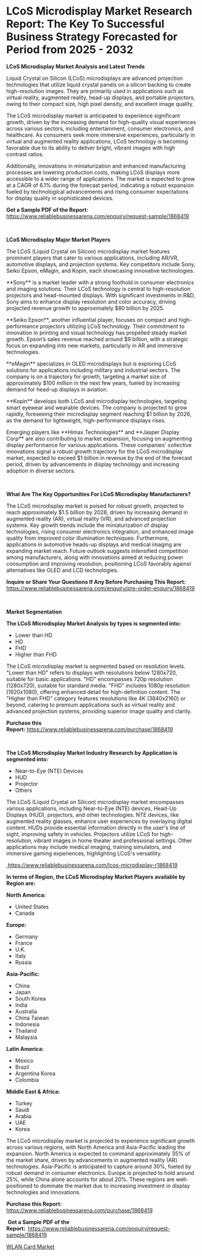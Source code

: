 <p><h1>LCoS Microdisplay Market Research Report: The Key To Successful Business Strategy Forecasted for Period from 2025 - 2032</h1></p><p><strong>LCoS Microdisplay Market Analysis and Latest Trends</strong></p>
<p><p>Liquid Crystal on Silicon (LCoS) microdisplays are advanced projection technologies that utilize liquid crystal panels on a silicon backing to create high-resolution images. They are primarily used in applications such as virtual reality, augmented reality, head-up displays, and portable projectors, owing to their compact size, high pixel density, and excellent image quality.</p><p>The LCoS microdisplay market is anticipated to experience significant growth, driven by the increasing demand for high-quality visual experiences across various sectors, including entertainment, consumer electronics, and healthcare. As consumers seek more immersive experiences, particularly in virtual and augmented reality applications, LCoS technology is becoming favorable due to its ability to deliver bright, vibrant images with high contrast ratios. </p><p>Additionally, innovations in miniaturization and enhanced manufacturing processes are lowering production costs, making LCoS displays more accessible to a wider range of applications. The market is expected to grow at a CAGR of 6.1% during the forecast period, indicating a robust expansion fueled by technological advancements and rising consumer expectations for display quality in sophisticated devices.</p></p>
<p><strong>Get a Sample PDF of the Report:&nbsp;</strong> <a href="https://www.reliablebusinessarena.com/enquiry/request-sample/1868419?utm_campaign=2349&utm_medium=2&utm_source=Github&utm_content=ia&utm_term=12022025&utm_id=lcos-microdisplay">https://www.reliablebusinessarena.com/enquiry/request-sample/1868419</a></p>
<p>&nbsp;</p>
<p><strong>LCoS Microdisplay Major Market Players</strong></p>
<p><p>The LCoS (Liquid Crystal on Silicon) microdisplay market features prominent players that cater to various applications, including AR/VR, automotive displays, and projection systems. Key competitors include Sony, Seiko Epson, eMagin, and Kopin, each showcasing innovative technologies.</p><p>**Sony** is a market leader with a strong foothold in consumer electronics and imaging solutions. Their LCoS technology is central to high-resolution projectors and head-mounted displays. With significant investments in R&D, Sony aims to enhance display resolution and color accuracy, driving projected revenue growth to approximately $80 billion by 2025.</p><p>**Seiko Epson**, another influential player, focuses on compact and high-performance projectors utilizing LCoS technology. Their commitment to innovation in printing and visual technology has propelled steady market growth. Epson’s sales revenue reached around $9 billion, with a strategic focus on expanding into new markets, particularly in AR and immersive technologies.</p><p>**eMagin** specializes in OLED microdisplays but is exploring LCoS solutions for applications including military and industrial sectors. The company is on a trajectory for growth, targeting a market size of approximately $100 million in the next few years, fueled by increasing demand for head-up displays in aviation.</p><p>**Kopin** develops both LCoS and microdisplay technologies, targeting smart eyewear and wearable devices. The company is projected to grow rapidly, foreseeing their microdisplay segment reaching $1 billion by 2026, as the demand for lightweight, high-performance displays rises.</p><p>Emerging players like **Himax Technologies** and **Jasper Display Corp** are also contributing to market expansion, focusing on augmenting display performance for various applications. These companies' collective innovations signal a robust growth trajectory for the LCoS microdisplay market, expected to exceed $1 billion in revenue by the end of the forecast period, driven by advancements in display technology and increasing adoption in diverse sectors.</p></p>
<p>&nbsp;</p>
<p><strong>What Are The Key Opportunities For LCoS Microdisplay Manufacturers?</strong></p>
<p><p>The LCoS microdisplay market is poised for robust growth, projected to reach approximately $1.5 billion by 2028, driven by increasing demand in augmented reality (AR), virtual reality (VR), and advanced projection systems. Key growth trends include the miniaturization of display technologies, rising consumer electronics integration, and enhanced image quality from improved color illumination techniques. Furthermore, applications in automotive heads-up displays and medical imaging are expanding market reach. Future outlook suggests intensified competition among manufacturers, along with innovations aimed at reducing power consumption and improving resolution, positioning LCoS favorably against alternatives like OLED and LCD technologies.</p></p>
<p><strong>Inquire or Share Your Questions If Any Before Purchasing This Report:</strong> <a href="https://www.reliablebusinessarena.com/enquiry/pre-order-enquiry/1868419?utm_campaign=2349&utm_medium=2&utm_source=Github&utm_content=ia&utm_term=12022025&utm_id=lcos-microdisplay">https://www.reliablebusinessarena.com/enquiry/pre-order-enquiry/1868419</a></p>
<p>&nbsp;</p>
<p><strong>Market Segmentation</strong></p>
<p><strong>The LCoS Microdisplay Market Analysis by types is segmented into:</strong></p>
<p><ul><li>Lower than HD</li><li>HD</li><li>FHD</li><li>Higher than FHD</li></ul></p>
<p><p>The LCoS microdisplay market is segmented based on resolution levels. "Lower than HD" refers to displays with resolutions below 1280x720, suitable for basic applications. "HD" encompasses 720p resolution (1280x720), suitable for standard media. "FHD" includes 1080p resolution (1920x1080), offering enhanced detail for high-definition content. The "Higher than FHD" category features resolutions like 4K (3840x2160) or beyond, catering to premium applications such as virtual reality and advanced projection systems, providing superior image quality and clarity.</p></p>
<p><strong>Purchase this Report:&nbsp;</strong><a href="https://www.reliablebusinessarena.com/purchase/1868419?utm_campaign=2349&utm_medium=2&utm_source=Github&utm_content=ia&utm_term=12022025&utm_id=lcos-microdisplay">https://www.reliablebusinessarena.com/purchase/1868419</a></p>
<p>&nbsp;</p>
<p><strong>The LCoS Microdisplay Market Industry Research by Application is segmented into:</strong></p>
<p><ul><li>Near-to-Eye (NTE) Devices</li><li>HUD</li><li>Projector</li><li>Others</li></ul></p>
<p><p>The LCoS (Liquid Crystal on Silicon) microdisplay market encompasses various applications, including Near-to-Eye (NTE) devices, Head-Up Displays (HUD), projectors, and other technologies. NTE devices, like augmented reality glasses, enhance user experiences by overlaying digital content. HUDs provide essential information directly in the user's line of sight, improving safety in vehicles. Projectors utilize LCoS for high-resolution, vibrant images in home theater and professional settings. Other applications may include medical imaging, training simulators, and immersive gaming experiences, highlighting LCoS's versatility.</p></p>
<p><a href="https://www.reliablebusinessarena.com/lcos-microdisplay-r1868419?utm_campaign=2349&utm_medium=2&utm_source=Github&utm_content=ia&utm_term=12022025&utm_id=lcos-microdisplay">&nbsp;https://www.reliablebusinessarena.com/lcos-microdisplay-r1868419</a></p>
<p><strong>In terms of Region, the LCoS Microdisplay Market Players available by Region are:</strong></p>
<p>
    <p> <strong> North America: </strong>
        <ul>
            <li>United States</li>
            <li>Canada</li>
        </ul>
        </p> 
    <p> <strong> Europe: </strong>
        <ul>
            <li>Germany</li>
            <li>France</li>
            <li>U.K.</li>
            <li>Italy</li>
            <li>Russia</li>
        </ul>
        </p> 
    <p> <strong> Asia-Pacific: </strong>
        <ul>
            <li>China</li>
            <li>Japan</li>
            <li>South Korea</li>
            <li>India</li>
            <li>Australia</li>
            <li>China Taiwan</li>
            <li>Indonesia</li>
            <li>Thailand</li>
            <li>Malaysia</li>
        </ul>
        </p> 
    <p> <strong> Latin America: </strong>
        <ul>
            <li>Mexico</li>
            <li>Brazil</li>
            <li>Argentina Korea</li>
            <li>Colombia</li>
        </ul>
        </p> 
    <p> <strong> Middle East & Africa: </strong>
        <ul>
            <li>Turkey</li>
            <li>Saudi</li>
            <li>Arabia</li>
            <li>UAE</li>
            <li>Korea</li>
        </ul>
    </p>
    </p>
<p><p>The LCoS microdisplay market is projected to experience significant growth across various regions, with North America and Asia-Pacific leading the expansion. North America is expected to command approximately 35% of the market share, driven by advancements in augmented reality (AR) technologies. Asia-Pacific is anticipated to capture around 30%, fueled by robust demand in consumer electronics. Europe is projected to hold around 25%, while China alone accounts for about 20%. These regions are well-positioned to dominate the market due to increasing investment in display technologies and innovations.</p></p>
<p><strong>Purchase this Report: </strong><a href="https://www.reliablebusinessarena.com/purchase/1868419?utm_campaign=2349&utm_medium=2&utm_source=Github&utm_content=ia&utm_term=12022025&utm_id=lcos-microdisplay">https://www.reliablebusinessarena.com/purchase/1868419</a></p>
<p>&nbsp;<strong>Get a Sample PDF of the Report:&nbsp;&nbsp;</strong><a href="https://www.reliablebusinessarena.com/enquiry/request-sample/1868419?utm_campaign=2349&utm_medium=2&utm_source=Github&utm_content=ia&utm_term=12022025&utm_id=lcos-microdisplay">https://www.reliablebusinessarena.com/enquiry/request-sample/1868419</a></p>
<p><strong></strong></p>
<p><p><a href="https://github.com/nafidurii/Market-Research-Report-List-1/blob/main/wlan-card-market.md?utm_campaign=2349&utm_medium=2&utm_source=Github&utm_content=ia&utm_term=12022025&utm_id=lcos-microdisplay">WLAN Card Market</a></p></p>